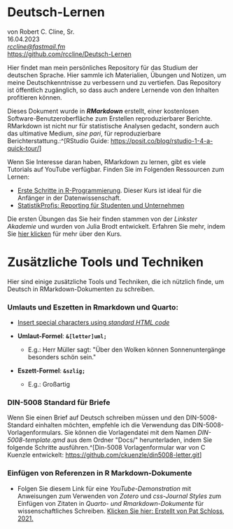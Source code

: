 # Deutsch-Lernen   
von Robert C. Cline, Sr.  
16.04.2023  
*rccline@fastmail.fm*  
<https://github.com/rccline/Deutsch-Lernen>

Hier findet man mein persönliches Repository für das Studium der deutschen Sprache. Hier sammle ich Materialien, Übungen und Notizen, um meine Deutschkenntnisse zu verbessern und zu vertiefen. Das Repository ist öffentlich zugänglich, so dass auch andere Lernende von den Inhalten profitieren können.

Dieses Dokument wurde in ***RMarkdown*** erstellt, einer kostenlosen Software-Benutzeroberfläche zum Erstellen reproduzierbarer Berichte. RMarkdown ist nicht nur für statistische Analysen gedacht, sondern auch das ultimative Medium, *sine pari*, für reproduzierbare Berichterstattung.:^[RStudio Guide: <https://posit.co/blog/rstudio-1-4-a-quick-tour/>]

Wenn Sie Interesse daran haben, RMarkdown zu lernen, gibt es viele Tutorials auf YouTube verfügbar. Finden Sie im Folgenden Ressourcen zum Lernen:  

* [Erste Schritte in R-Programmierung](https://www.udemy.com/course/erste-schritte-in-r-programmierung/). Dieser Kurs ist ideal für die Anfänger in der Datenwissenschaft.  
* [StatistikProfis: Reporting f&uuml;r Studenten und Unternehmen](https://www.statistikprofis.com/post/r-markdown)



Die ersten Übungen das Sie heir finden stammen von der *Linkster Akademie* und wurden von Julia Brodt entwickelt. Erfahren Sie mehr, indem Sie [hier klicken](https://www.youtube.com/watch?v=t-9IF5JR7o4&t=3945s) f&uuml;r mehr &uuml;ber den Kurs.  



# Zusätzliche Tools und Techniken

Hier sind einige zusätzliche Tools und Techniken, die ich nützlich finde, um Deutsch in RMarkdown-Dokumenten zu schreiben.

### Umlauts und Eszetten in Rmarkdown und Quarto:    

* [Insert special characters using *standard HTML code*](https://en.wikipedia.org/wiki/List_of_XML_and_HTML_character_entity_references)

* **Umlaut-Formel**: **`&[letter]uml;`**   
  - E.g.: Herr M&uuml;ller sagt: "&Uuml;ber den Wolken k&ouml;nnen Sonnenunterg&auml;nge 
besonders sch&ouml;n sein." 

* **Eszett-Formel**:  **`&szlig;`**
  - E.g.:  Gro&szlig;artig  

### DIN-5008 Standard f&uuml;r Briefe

Wenn Sie einen Brief auf Deutsch schreiben müssen und den DIN-5008-Standard einhalten möchten, empfehle ich die Verwendung das DIN-5008-Vorlagenformulars. Sie können die Vorlagendatei mit dem Namen *DIN-5008-template.qmd* aus dem Ordner "Docs/" herunterladen, indem Sie folgende Schritte ausführen.^[Din-5008 Vorlagenformular war von C Kuenzle entwickelt: <https://github.com/ckuenzle/din5008-letter.git>] 


### Einfügen von Referenzen in R Markdown-Dokumente  

* Folgen Sie diesem Link für eine *YouTube-Demonstration* mit Anweisungen zum Verwenden von *Zotero* und *css-Journal Styles* zum Einfügen von Zitaten in *Quarto- und Rmarkdown-Dokumente* für wissenschaftliches Schreiben. [Klicken Sie hier: Erstellt von Pat Schloss, 2021.](https://www.youtube.com/watch?v=yk54_j3-4RM&t=860s)

